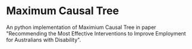 # Maximum Causal Tree
An python implementation of Maximium Causal Tree in paper "Recommending the Most Effective Interventions to Improve Employment for Australians with Disability". 
